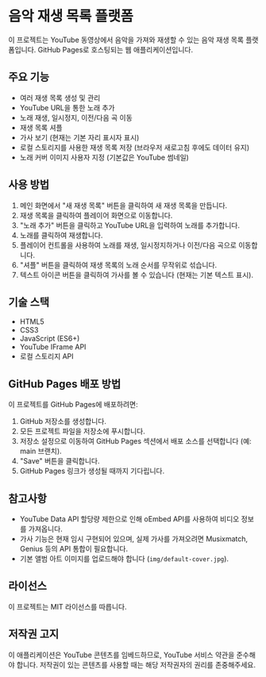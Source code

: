 # 음악 재생 목록 플랫폼

이 프로젝트는 YouTube 동영상에서 음악을 가져와 재생할 수 있는 음악 재생 목록 플랫폼입니다. GitHub Pages로 호스팅되는 웹 애플리케이션입니다.

## 주요 기능

- 여러 재생 목록 생성 및 관리
- YouTube URL을 통한 노래 추가
- 노래 재생, 일시정지, 이전/다음 곡 이동
- 재생 목록 셔플
- 가사 보기 (현재는 기본 자리 표시자 표시)
- 로컬 스토리지를 사용한 재생 목록 저장 (브라우저 새로고침 후에도 데이터 유지)
- 노래 커버 이미지 사용자 지정 (기본값은 YouTube 썸네일)

## 사용 방법

1. 메인 화면에서 "새 재생 목록" 버튼을 클릭하여 새 재생 목록을 만듭니다.
2. 재생 목록을 클릭하여 플레이어 화면으로 이동합니다.
3. "노래 추가" 버튼을 클릭하고 YouTube URL을 입력하여 노래를 추가합니다.
4. 노래를 클릭하여 재생합니다.
5. 플레이어 컨트롤을 사용하여 노래를 재생, 일시정지하거나 이전/다음 곡으로 이동합니다.
6. "셔플" 버튼을 클릭하여 재생 목록의 노래 순서를 무작위로 섞습니다.
7. 텍스트 아이콘 버튼을 클릭하여 가사를 볼 수 있습니다 (현재는 기본 텍스트 표시).

## 기술 스택

- HTML5
- CSS3
- JavaScript (ES6+)
- YouTube IFrame API
- 로컬 스토리지 API

## GitHub Pages 배포 방법

이 프로젝트를 GitHub Pages에 배포하려면:

1. GitHub 저장소를 생성합니다.
2. 모든 프로젝트 파일을 저장소에 푸시합니다.
3. 저장소 설정으로 이동하여 GitHub Pages 섹션에서 배포 소스를 선택합니다 (예: main 브랜치).
4. "Save" 버튼을 클릭합니다.
5. GitHub Pages 링크가 생성될 때까지 기다립니다.

## 참고사항

- YouTube Data API 할당량 제한으로 인해 oEmbed API를 사용하여 비디오 정보를 가져옵니다.
- 가사 기능은 현재 임시 구현되어 있으며, 실제 가사를 가져오려면 Musixmatch, Genius 등의 API 통합이 필요합니다.
- 기본 앨범 아트 이미지를 업로드해야 합니다 (`img/default-cover.jpg`).

## 라이선스

이 프로젝트는 MIT 라이선스를 따릅니다.

## 저작권 고지

이 애플리케이션은 YouTube 콘텐츠를 임베드하므로, YouTube 서비스 약관을 준수해야 합니다. 저작권이 있는 콘텐츠를 사용할 때는 해당 저작권자의 권리를 존중해주세요. 